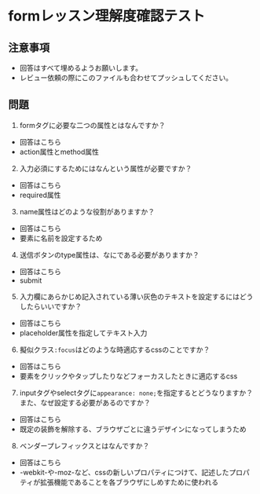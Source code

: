 # formレッスン理解度確認テスト

## 注意事項

- 回答はすべて埋めるようお願いします。
- レビュー依頼の際にこのファイルも合わせてプッシュしてください。

## 問題

1. formタグに必要な二つの属性とはなんですか？
  - 回答はこちら
  - action属性とmethod属性

2. 入力必須にするためにはなんという属性が必要ですか？
  - 回答はこちら
  - required属性

3. name属性はどのような役割がありますか？
  - 回答はこちら
  - 要素に名前を設定するため

4. 送信ボタンのtype属性は、なにである必要がありますか？
  - 回答はこちら
  - submit

5. 入力欄にあらかじめ記入されている薄い灰色のテキストを設定するにはどうしたらいいですか？
  - 回答はこちら
  - placeholder属性を指定してテキスト入力

6. 擬似クラス`:focus`はどのような時適応するcssのことですか？
  - 回答はこちら
  - 要素をクリックやタップしたりなどフォーカスしたときに適応するcss

7. inputタグやselectタグに`appearance: none;`を指定するとどうなりますか？また、なぜ設定する必要があるのですか？
  - 回答はこちら
  - 既定の装飾を解除する、ブラウザごとに違うデザインになってしまうため

8. ベンダープレフィックスとはなんですか？
  - 回答はこちら
  - -webkit-や-moz-など、cssの新しいプロパティにつけて、記述したプロパティが拡張機能であることを各ブラウザにしめすために使われる